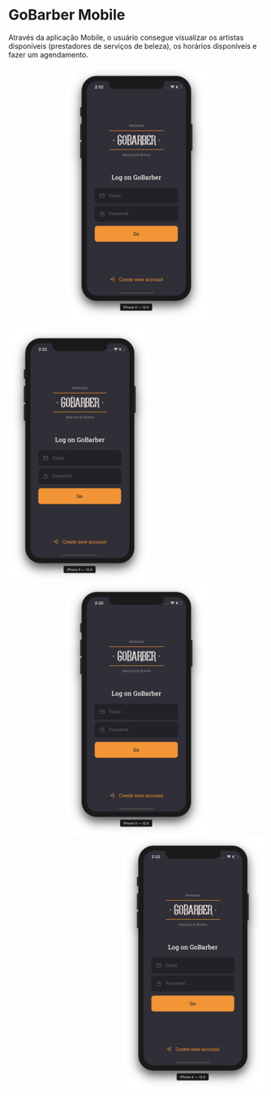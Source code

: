 # GoBarber Mobile
Através da aplicação Mobile, o usuário consegue visualizar os artistas disponíveis (prestadores de serviços de beleza), os horários disponíveis e fazer um agendamento.

<p align="center">
  <img height="500" src="../.github/signin.png">
</p>

<p align="center">
  <img align="left" height="500" src="../.github/signin.png">
  <img align="center" height="500" src="../.github/signin.png">
  <img align="right" height="500" src="../.github/signin.png">
</p>
